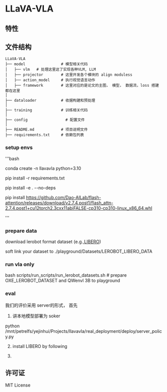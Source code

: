 # LLaVA-VLA

## 特性


## 文件结构

```
LLaVA-VLA
├── model                # 模型相关代码
│   ├── vlm   # 处理这里这了实现各种VLM, LLM
│   ├── projector        # 这里开发各个模块的 align moduless
│   ├── action_model     # 执行视觉语言动作
│   ├── framework        # 这里对应的是论文的主图， 模型， 数据流，loss 搭建都在这里
│
├── dataloader           # 收据构建和预处理
│
├── training             # 训练相关代码
│
├── config                 # 配置文件
│
├── README.md            # 项目说明文件
├── requirements.txt     # 依赖包列表
```


### setup envs

'''bash

conda create -n llavavla python=3.10

pip install -r requirements.txt

pip install -e . --no-deps



<!-- hard to pip install flash_attn-->
pip install https://github.com/Dao-AILab/flash-attention/releases/download/v2.7.4.post1/flash_attn-2.7.4.post1+cu12torch2.3cxx11abiFALSE-cp310-cp310-linux_x86_64.whl

'''


### prepare data
download lerobot format dataset (e.g.,[LIBERO](https://huggingface.co/datasets/IPEC-COMMUNITY/libero_goal_no_noops_1.0.0_lerobot))

soft link your dataset to ./playground/Datasets/LEROBOT_LIBERO_DATA


### run vla only 

bash scripts/run_scripts/run_lerobot_datasets.sh # prepare OXE_LEROBOT_DATASET and QWenvl 3B to playground



### eval 

我们的评价采用 server的形式， 首先 
1. 讲本地模型部署为 soker

python /mnt/petrelfs/yejinhui/Projects/llavavla/real_deployment/deploy/server_policy.py

2. install LIBERO by following 

3. 


## 许可证

MIT License

